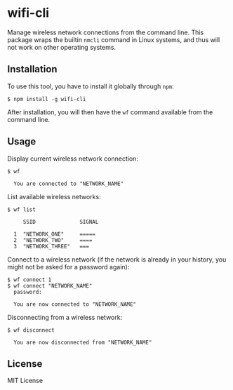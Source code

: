 # wifi-cli


Manage wireless network connections from the command line. This package wraps
the builtin `nmcli` command in Linux systems, and thus will not work on other
operating systems.


## Installation

To use this tool, you have to install it globally through `npm`:

```
$ npm install -g wifi-cli
```

After installation, you will then have the `wf` command available from the
command line.


## Usage

Display current wireless network connection:

```
$ wf

  You are connected to "NETWORK_NAME"
```

List available wireless networks:

```
$ wf list

     SSID              SIGNAL

  1  "NETWORK_ONE"     =====
  2  "NETWORK_TWO"     ====
  3  "NETWORK_THREE"   ===
```

Connect to a wireless network (if the network is already in your history,
you might not be asked for a password again):

```
$ wf connect 1
$ wf connect "NETWORK_NAME"
  password:

  You are now connected to "NETWORK_NAME"
```

Disconnecting from a wireless network:

```
$ wf disconnect

  You are now disconnected from "NETWORK_NAME"
```


## License

MIT License


[wifi-control]: https://www.npmjs.com/package/wifi-control
